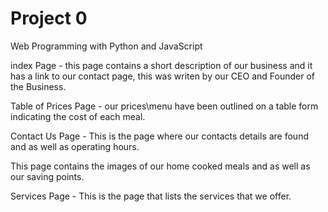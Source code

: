 # Project 0

Web Programming with Python and JavaScript

index Page - this page contains a short description of our business and it has a link to our contact page, this was writen by our CEO and Founder of the Business.

Table of Prices Page - our prices\menu have been outlined on a table form indicating the cost of each meal.

Contact Us Page - This is the page where our contacts details are found and as well as operating hours. 

This page contains the images of our home cooked meals and as well as our saving points.

Services Page - This is the page that lists the services that we offer. 
